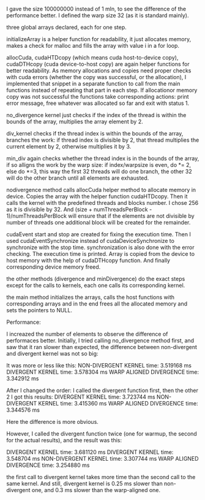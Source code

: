 I gave the size 100000000 instead of 1 mln, to see the difference of the performance better.
I defined the warp size 32 (as it is standard mainly).

three global arrays declared, each for one step.

initializeArray is a helper function for readability, it just allocates memory, makes a check for malloc and fills the array with value i in a for loop.

allocCuda, cudaHTDcopy (which means cuda host-to-device copy), cudaDTHcopy (cuda device-to-host copy) are again helper functions for better readability. As memory allocations and copies need proper checks with cuda errors (whether the copy was successful, or the allocation), I implemented that snippet in a separate function to call from the main functions instead of repeating that part in each step. If allocationor memory copy was not successful the functions take corresponding actions: print error message, free whatever was allocated so far and exit with status 1.

no_divergence kernel just checks if the index of the thread is within the bounds of the array, multiplies the array element by 2.

div_kernel checks if the thread index is within the bounds of the array, branches the work: if thread index is divisible by 2, that thread multiplies the current element by 2, otherwise multiplies it by 3.

min_div again checks whether the thread index is in the bounds of the array, if so alligns the work by the warp size: if index/warpsize is even, do *= 2, else do *=3, this way the first 32 threads will do one branch, the other 32 will do the other branch until all elements are exhausted.

nodivergence method calls allocCuda helper method to allocate memory in device. Copies the array with the helper function cudaHTDcopy.
Then it calls the kernel with the predefined threads and blocks number. I chose 256 as it is divisible by 32. And (size + numThreadsPerBlock - 1)/numThreadsPerBlock will ensure that if the elements are not divisible by number of threads one additional block will be created for the remainder.

cudaEvent start and stop are created for fixing the execution time. 
Then I used cudaEventSynchronize instead of cudaDeviceSynchronize to synchronize with the stop time.
synchronization is also done with the error checking.
The execution time is printed.
Array is copied from the device to host memory with the help of cudaDTHcopy function.
And finally corresponding device memory freed.

the other methods (divergence and minDivergence) do the exact steps except for the calls to kernels, each one calls its corresponding kernel.

the main method initializes the arrays, calls the host functions with corresponding arrays and in the end frees all the allocated memory and sets the pointers to NULL.

Performance:

I increazed the number of elements to observe the difference of performaces better.
Initially, I tried calling no_divergence method first, and saw that it ran slower than expected, the difference between non-divergent and divergent kernel was not so big:

It was more or less like this:
NON-DIVERGENT KERNEL time: 3.519168 ms
DIVERGENT KERNEL time: 3.578304 ms
WARP ALIGNED DIVERGENCE time: 3.342912 ms

After I changed the order: I called the divergent function first, then the other 2 I got this results:
DIVERGENT KERNEL time: 3.723744 ms
NON-DIVERGENT KERNEL time: 3.415360 ms
WARP ALIGNED DIVERGENCE time: 3.344576 ms

Here the difference is more obvious.

However, I called the divergent function twice (one for warmup, the second for the actual results), and the result was this:

DIVERGENT KERNEL time: 3.681120 ms
DIVERGENT KERNEL time: 3.548704 ms
NON-DIVERGENT KERNEL time: 3.307744 ms
WARP ALIGNED DIVERGENCE time: 3.254880 ms

the first call to divergent kernel takes more time than the second call to the same kernel.
And still, divergent kernel is 0.25 ms slower than non-divergent one, and 0.3 ms slower than the warp-aligned one.

